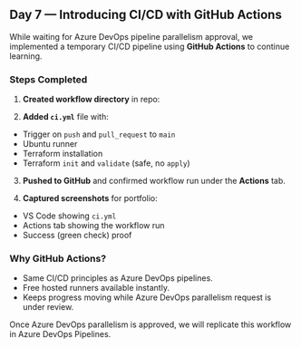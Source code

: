 ## Day 7 — Introducing CI/CD with GitHub Actions

While waiting for Azure DevOps pipeline parallelism approval, we implemented a temporary CI/CD pipeline using **GitHub Actions** to continue learning.

### Steps Completed

1. **Created workflow directory** in repo:

2. **Added `ci.yml`** file with:
- Trigger on `push` and `pull_request` to `main`
- Ubuntu runner
- Terraform installation
- Terraform `init` and `validate` (safe, no `apply`)

3. **Pushed to GitHub** and confirmed workflow run under the **Actions** tab.

4. **Captured screenshots** for portfolio:
- VS Code showing `ci.yml`
- Actions tab showing the workflow run
- Success (green check) proof

### Why GitHub Actions?

- Same CI/CD principles as Azure DevOps pipelines.
- Free hosted runners available instantly.
- Keeps progress moving while Azure DevOps parallelism request is under review.

Once Azure DevOps parallelism is approved, we will replicate this workflow in Azure DevOps Pipelines.
